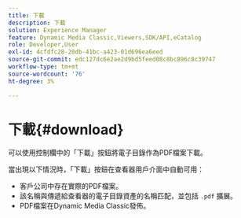 ```yaml
---
title: 下載
description: 下載
solution: Experience Manager
feature: Dynamic Media Classic,Viewers,SDK/API,eCatalog
role: Developer,User
exl-id: 4cfdfc28-20db-41bc-a423-01d696ea6eed
source-git-commit: edc127dc6e2ae2d9bd5feed08c8bc896c8c39747
workflow-type: tm+mt
source-wordcount: '76'
ht-degree: 3%

---
```


# 下載{#download}

可以使用控制欄中的「下載」按鈕將電子目錄作為PDF檔案下載。

當出現以下情況時，「下載」按鈕在查看器用戶介面中自動可用：

* 客戶公司中存在實際的PDF檔案。
* 該名稱與傳遞給查看器的電子目錄資產的名稱匹配，並包括 `.pdf` 擴展。
* PDF檔案在Dynamic Media Classic發佈。
